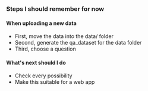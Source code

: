 ### Steps I should remember for now

#### When uploading a new data
- First, move the data into the data/ folder
- Second, generate the qa_dataset for the data folder
- Third, choose a question

#### What's next should I do
- Check every possibility
- Make this suitable for a web app